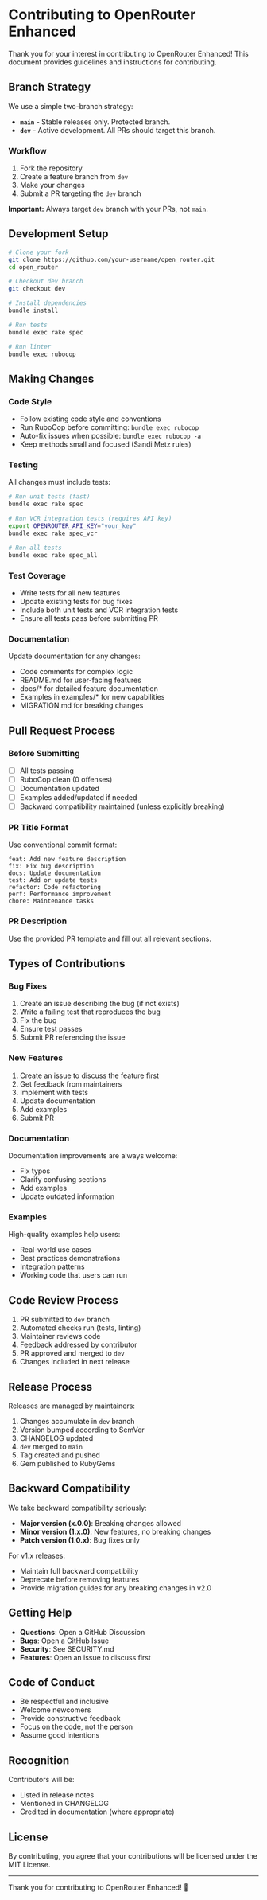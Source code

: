 # Contributing to OpenRouter Enhanced

Thank you for your interest in contributing to OpenRouter Enhanced! This document provides guidelines and instructions for contributing.

## Branch Strategy

We use a simple two-branch strategy:

- **`main`** - Stable releases only. Protected branch.
- **`dev`** - Active development. All PRs should target this branch.

### Workflow

1. Fork the repository
2. Create a feature branch from `dev`
3. Make your changes
4. Submit a PR targeting the `dev` branch

**Important:** Always target `dev` branch with your PRs, not `main`.

## Development Setup

```bash
# Clone your fork
git clone https://github.com/your-username/open_router.git
cd open_router

# Checkout dev branch
git checkout dev

# Install dependencies
bundle install

# Run tests
bundle exec rake spec

# Run linter
bundle exec rubocop
```

## Making Changes

### Code Style

- Follow existing code style and conventions
- Run RuboCop before committing: `bundle exec rubocop`
- Auto-fix issues when possible: `bundle exec rubocop -a`
- Keep methods small and focused (Sandi Metz rules)

### Testing

All changes must include tests:

```bash
# Run unit tests (fast)
bundle exec rake spec

# Run VCR integration tests (requires API key)
export OPENROUTER_API_KEY="your_key"
bundle exec rake spec_vcr

# Run all tests
bundle exec rake spec_all
```

### Test Coverage

- Write tests for all new features
- Update existing tests for bug fixes
- Include both unit tests and VCR integration tests
- Ensure all tests pass before submitting PR

### Documentation

Update documentation for any changes:

- Code comments for complex logic
- README.md for user-facing features
- docs/* for detailed feature documentation
- Examples in examples/* for new capabilities
- MIGRATION.md for breaking changes

## Pull Request Process

### Before Submitting

- [ ] All tests passing
- [ ] RuboCop clean (0 offenses)
- [ ] Documentation updated
- [ ] Examples added/updated if needed
- [ ] Backward compatibility maintained (unless explicitly breaking)

### PR Title Format

Use conventional commit format:

```
feat: Add new feature description
fix: Fix bug description
docs: Update documentation
test: Add or update tests
refactor: Code refactoring
perf: Performance improvement
chore: Maintenance tasks
```

### PR Description

Use the provided PR template and fill out all relevant sections.

## Types of Contributions

### Bug Fixes

1. Create an issue describing the bug (if not exists)
2. Write a failing test that reproduces the bug
3. Fix the bug
4. Ensure test passes
5. Submit PR referencing the issue

### New Features

1. Create an issue to discuss the feature first
2. Get feedback from maintainers
3. Implement with tests
4. Update documentation
5. Add examples
6. Submit PR

### Documentation

Documentation improvements are always welcome:
- Fix typos
- Clarify confusing sections
- Add examples
- Update outdated information

### Examples

High-quality examples help users:
- Real-world use cases
- Best practices demonstrations
- Integration patterns
- Working code that users can run

## Code Review Process

1. PR submitted to `dev` branch
2. Automated checks run (tests, linting)
3. Maintainer reviews code
4. Feedback addressed by contributor
5. PR approved and merged to `dev`
6. Changes included in next release

## Release Process

Releases are managed by maintainers:

1. Changes accumulate in `dev` branch
2. Version bumped according to SemVer
3. CHANGELOG updated
4. `dev` merged to `main`
5. Tag created and pushed
6. Gem published to RubyGems

## Backward Compatibility

We take backward compatibility seriously:

- **Major version (x.0.0)**: Breaking changes allowed
- **Minor version (1.x.0)**: New features, no breaking changes
- **Patch version (1.0.x)**: Bug fixes only

For v1.x releases:
- Maintain full backward compatibility
- Deprecate before removing features
- Provide migration guides for any breaking changes in v2.0

## Getting Help

- **Questions**: Open a GitHub Discussion
- **Bugs**: Open a GitHub Issue
- **Security**: See SECURITY.md
- **Features**: Open an issue to discuss first

## Code of Conduct

- Be respectful and inclusive
- Welcome newcomers
- Provide constructive feedback
- Focus on the code, not the person
- Assume good intentions

## Recognition

Contributors will be:
- Listed in release notes
- Mentioned in CHANGELOG
- Credited in documentation (where appropriate)

## License

By contributing, you agree that your contributions will be licensed under the MIT License.

---

Thank you for contributing to OpenRouter Enhanced! 🚀
